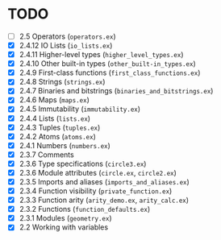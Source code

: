 # TODO
- [ ] 2.5 Operators (`operators.ex`)
- [x] 2.4.12 IO Lists (`io_lists.ex`)
- [x] 2.4.11 Higher-level types (`higher_level_types.ex`)
- [x] 2.4.10 Other built-in types (`other_built-in_types.ex`)
- [x] 2.4.9 First-class functions (`first_class_functions.ex`)
- [x] 2.4.8 Strings (`strings.ex`)
- [x] 2.4.7 Binaries and bitstrings (`binaries_and_bitstrings.ex`)
- [x] 2.4.6 Maps (`maps.ex`)
- [x] 2.4.5 Immutability (`immutability.ex`)
- [x] 2.4.4 Lists (`lists.ex`)
- [x] 2.4.3 Tuples (`tuples.ex`)
- [x] 2.4.2 Atoms (`atoms.ex`)
- [x] 2.4.1 Numbers (`numbers.ex`)
- [x] 2.3.7 Comments
- [x] 2.3.6 Type specifications (`circle3.ex`)
- [x] 2.3.6 Module attributes (`circle.ex`, `circle2.ex`)
- [x] 2.3.5 Imports and aliases (`imports_and_aliases.ex`)
- [x] 2.3.4 Function visibility (`private_function.ex`)
- [x] 2.3.3 Function arity (`arity_demo.ex`, `arity_calc.ex`)
- [x] 2.3.2 Functions (`function_defaults.ex`)
- [x] 2.3.1 Modules (`geometry.ex`)
- [x] 2.2 Working with variables